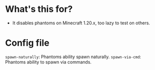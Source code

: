# What's this for?
- It disables phantoms on Minecraft 1.20.x, too lazy to test on others.

# Config file
`spawn-naturally`: Phantoms ability spawn naturally.
`spawn-via-cmd`: Phantoms ability to spawn via commands.